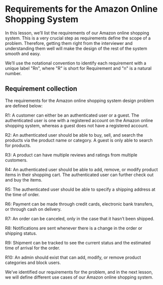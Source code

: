 # Requirements for the Amazon Online Shopping System
In this lesson, we’ll list the requirements of our Amazon online shopping system. This is a very crucial step as requirements define the scope of a problem. Therefore, getting them right from the interviewer and understanding them well will make the design of the rest of the system smooth and easy.

We’ll use the notational convention to identify each requirement with a unique label "Rn", where "R" is short for Requirement and "n" is a natural number.

## Requirement collection
The requirements for the Amazon online shopping system design problem are defined below:

R1: A customer can either be an authenticated user or a guest. The authenticated user is one with a registered account on the Amazon online shopping system, whereas a guest does not have a registered account.

R2: An authenticated user should be able to buy, sell, and search the products via the product name or category. A guest is only able to search for products.

R3: A product can have multiple reviews and ratings from multiple customers.

R4: An authenticated user should be able to add, remove, or modify product items in their shopping cart. The authenticated user can further check out and buy the items.

R5: The authenticated user should be able to specify a shipping address at the time of order.

R6: Payment can be made through credit cards, electronic bank transfers, or through cash on delivery.

R7: An order can be canceled, only in the case that it hasn’t been shipped.

R8: Notifications are sent whenever there is a change in the order or shipping status.

R9: Shipment can be tracked to see the current status and the estimated time of arrival for the order.

R10: An admin should exist that can add, modify, or remove product categories and block users.

We’ve identified our requirements for the problem, and in the next lesson, we will define different use cases of our Amazon online shopping system.
